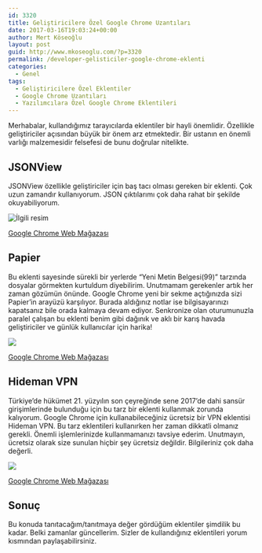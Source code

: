 ```yaml
---
id: 3320
title: Geliştiricilere Özel Google Chrome Uzantıları
date: 2017-03-16T19:03:24+00:00
author: Mert Köseoğlu
layout: post
guid: http://www.mkoseoglu.com/?p=3320
permalink: /developer-gelisticiler-google-chrome-eklenti
categories:
  - Genel
tags:
  - Geliştiricilere Özel Eklentiler
  - Google Chrome Uzantıları
  - Yazılımcılara Özel Google Chrome Eklentileri
---
```

Merhabalar, kullandığımız tarayıcılarda eklentiler bir hayli önemlidir. Özellikle geliştiriciler açısından büyük bir önem arz etmektedir. Bir ustanın en önemli varlığı malzemesidir felsefesi de bunu doğrular nitelikte.

## JSONView

JSONView özellikle geliştiriciler için baş tacı olması gereken bir eklenti. Çok uzun zamandır kullanıyorum. JSON çıktılarımı çok daha rahat bir şekilde okuyabiliyorum.

![İlgili resim](http://1.bp.blogspot.com/_mSA70aKq5R0/TI48rtcOHgI/AAAAAAAAALE/5ZdVotLeoQo/s1600/jsonview-0.5.copy.paste.gif)

<a href="https://chrome.google.com/webstore/detail/jsonview/chklaanhfefbnpoihckbnefhakgolnmc" target="_blank">Google Chrome Web Mağazası</a>

## Papier

Bu eklenti sayesinde sürekli bir yerlerde &#8220;Yeni Metin Belgesi(99)&#8221; tarzında dosyalar görmekten kurtuldum diyebilirim. Unutmamam gerekenler artık her zaman gözümün önünde. Google Chrome yeni bir sekme açtığınızda sizi Papier&#8217;in arayüzü karşılıyor. Burada aldığınız notlar ise bilgisayarınızı kapatsanız bile orada kalmaya devam ediyor. Senkronize olan oturumunuzla paralel çalışan bu eklenti benim gibi dağınık ve aklı bir karış havada geliştiriciler ve günlük kullanıcılar için harika!

![](https://scontent-otp1-1.xx.fbcdn.net/v/t35.0-0/p280x280/17311666_1894479620788844_869441179_o.png?oh=865fc3cfdff52349d215c122bf083183&oe=58CD87B2)

<a href="https://chrome.google.com/webstore/detail/papier/hhjeaokafplhjoogdemakihhdhffacia?utm_source=chrome-app-launcher-info-dialog" target="_blank">Google Chrome Web Mağazası</a>

## Hideman VPN

Türkiye&#8217;de hükümet 21. yüzyılın son çeyreğinde sene 2017&#8217;de dahi sansür girişimlerinde bulunduğu için bu tarz bir eklenti kullanmak zorunda kalıyorum. Google Chrome için kullanabileceğiniz ücretsiz bir VPN eklentisi Hideman VPN. Bu tarz eklentileri kullanırken her zaman dikkatli olmanız gerekli. Önemli işlemlerinizde kullanmamanızı tavsiye ederim. Unutmayın, ücretsiz olarak size sunulan hiçbir şey ücretsiz değildir. Bilgileriniz çok daha değerli.

![](https://lh3.googleusercontent.com/_zXGqQ2TbL6N11Il1kT5G0E474_D4w5TsZRwAqUsd5SCl2_5yi_kR3n5OhjSBflQxGclPya3LMM=s640-h400-e365-rw)

<a href="https://chrome.google.com/webstore/detail/papier/hhjeaokafplhjoogdemakihhdhffacia?utm_source=chrome-app-launcher-info-dialog" target="_blank">Google Chrome Web Mağazası</a>

## Sonuç

Bu konuda tanıtacağım/tanıtmaya değer gördüğüm eklentiler şimdilik bu kadar. Belki zamanlar güncellerim. Sizler de kullandığınız eklentileri yorum kısmından paylaşabilirsiniz.